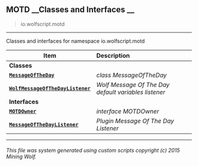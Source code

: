 ## MOTD __Classes and Interfaces __

>io.wolfscript.motd

---

Classes and interfaces for namespace io.wolfscript.motd

Item | Description   
--- | :--- 
__Classes__|
__[`MessageOfTheDay`](MessageOfTheDay.md)__ | _class MessageOfTheDay_ 
__[`WolfMessageOfTheDayListener`](WolfMessageOfTheDayListener.md)__ | _Wolf Message Of The Day default variables listener_ 
__Interfaces__|
__[`MOTDOwner`](MOTDOwner.md)__ | _interface MOTDOwner_ 
__[`MessageOfTheDayListener`](MessageOfTheDayListener.md)__ | _Plugin Message Of The Day Listener_ 



---



###### This file was system generated using custom scripts copyright (c) 2015 Mining Wolf.
	

